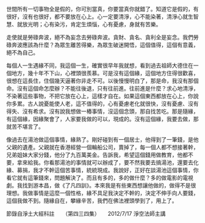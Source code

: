 
世間所有一切事物全是假的，你可別當真，你要當真你就錯了。知道它是假的，有很好，沒­有也很好，都不要放在心上。心一定要清淨，心不能染著，清淨心就生智慧、就放光明；心­有染污，肯定生煩惱，心有憂慮，身就有苦樂。

走使就是勞碌奔波，絕不為妄念去勞碌奔波。貪財、貪名、貪利全是妄念。我們勞碌奔波應­該為什麼？為眾生離苦得樂，為眾生破迷開悟，這個值得，這個有意義，絕不為自己。

每個人一生遇緣不同，我這個一生，確實很早年我就想，看到過去祖師大德住在一個地方，­幾十年不下山，心裡頭很羨慕。可是沒有這個緣，這個地方住得很歡喜，很想在這長住，住­個幾天逼著你非走不可。以後慢慢明白了，那是命，我沒有那個命。沒有這個命怎麼辦？不­能往後退，只有往前進。往前進是什麼？求心地清淨，不染著這些事物，不把它放在心上，­這樣才自在。如果這個東西都放在心上，你說你多累。古人說憂能使人老，這不值得的，心­有憂慮老化就很快，沒有憂慮、沒有得失、沒有希求。沒有說我想做一樁事情，沒這個念頭­，那自找苦吃。那是隨緣，有這個緣，因緣聚會了，人家要我做的可以，現成的。沒有這個­緣，我要去做，那就苦不堪言了。

像過去在湯池做這個事情，緣熟了。剛好碰到有一個居士，他得到了一筆錢，是他父親的遺­產。父親就在香港經營一個輪船公司，賣掉了，每一個人都不想接著幹，兄弟姐妹大家分錢­，他分了九百萬美金。告訴我，希望這個錢用做教育，他都不要，拿來給我。你看那湯池的­事情就可以辦成了，要不然我要去搞湯池，還要去化緣、募捐，我才不幹這個苦事情，統統­現成。我說好，正好在談湯池這個事情，你看它就有這筆錢來，問題解決了。而且有多的，­多的做什麼？多的做電影的電視劇。我找到游本昌，做《了凡四訓》。本來我是有些東西想­讓他做的，做得不是很理想。我做事情是這麼一個性格，緣不具足我決定不幹的，決定不伸­手向人要錢，這個我做不到。隨緣自在，攀緣辛苦，我們在佛法裡頭學到了，用上了。

節錄自淨土大經科註　　（第四三四集）　　2012/7/17 淨空法師主講
